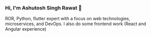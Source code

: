 ### Hi, I'm Ashutosh Singh Rawat 👋
ROR, Python, flutter expert with a focus on web technologies, microservices, and DevOps. I also do some frontend work (React and Angular experience)
<!--
**ashutosh-singh-rawat/ashutosh-singh-rawat** is a ✨ _special_ ✨ repository because its `README.md` (this file) appears on your GitHub profile.

Here are some ideas to get you started:

- 🔭 I’m currently working on ...
- 🌱 I’m currently learning ...
- 👯 I’m looking to collaborate on ...
- 🤔 I’m looking for help with ...
- 💬 Ask me about ...
- 📫 How to reach me: ...
- 😄 Pronouns: ...
- ⚡ Fun fact: ...
-->
